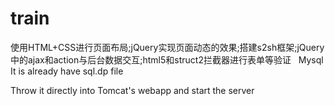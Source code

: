 # train
使用HTML+CSS进行页面布局;jQuery实现页面动态的效果;搭建s2sh框架;jQuery中的ajax和action与后台数据交互;html5和struct2拦截器进行表单等验证
 
Mysql  It is already have sql.dp file 

Throw it directly into Tomcat's webapp and start the server

